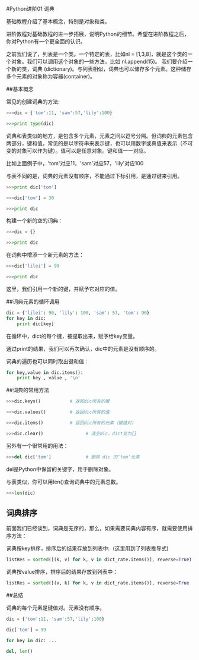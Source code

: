 #Python进阶01 词典

基础教程介绍了基本概念，特别是对象和类。

进阶教程对基础教程的进一步拓展，说明Python的细节。希望在进阶教程之后，你对Python有一个更全面的认识。

 

之前我们说了，列表是一个类。一个特定的表，比如nl = [1,3,8]，就是这个类的一个对象。我们可以调用这个对象的一些方法，比如 nl.append(15)。
我们要介绍一个新的类，词典 (dictionary)。与列表相似，词典也可以储存多个元素。这种储存多个元素的对象称为容器(container)。

 

##基本概念

常见的创建词典的方法:
```python
>>>dic = {'tom':11, 'sam':57,'lily':100}

>>>print type(dic)
```
词典和表类似的地方，是包含多个元素，元素之间以逗号分隔。但词典的元素包含两部分，键和值，常见的是以字符串来表示键，也可以用数字或真值来表示（不可变的对象可以作为键）。值可以是任意对象。键和值一一对应。

 

比如上面例子中，'tom'对应11，'sam'对应57，'lily'对应100

 

与表不同的是，词典的元素没有顺序，不能通过下标引用，是通过键来引用。
```python
>>>print dic['tom']

>>>dic['tom'] = 30

>>>print dic
```
 

构建一个新的空的词典：
```python
>>>dic = {}

>>>print dic
```
 

在词典中增添一个新元素的方法：
```python
>>>dic['lilei'] = 99

>>>print dic
```
这里，我们引用一个新的键，并赋予它对应的值。

 

##词典元素的循环调用
```python
dic = {'lilei': 90, 'lily': 100, 'sam': 57, 'tom': 90}
for key in dic:
    print dic[key]
```

在循环中，dict的每个键，被提取出来，赋予给key变量。

通过print的结果，我们可以再次确认，dic中的元素是没有顺序的。


词典的遍历也可以同时取出键和值：
```python
for key,value in dic.items():
    print key , value , '\n'
```

##词典的常用方法
```python
>>>dic.keys()           # 返回dic所有的键

>>>dic.values()         # 返回dic所有的值

>>>dic.items()          # 返回dic所有的元素（键值对）

>>>dic.clear()                # 清空dic，dict变为{}
```


另外有一个很常用的用法：
```python
>>>del dic['tom']             # 删除 dic 的‘tom’元素
```
del是Python中保留的关键字，用于删除对象。



与表类似，你可以用len()查询词典中的元素总数。
```python
>>>len(dic)
```

## 词典排序
前面我们已经谈到，词典是无序的，那么，如果需要词典内容有序，就需要使用排序方法：

词典按key排序，排序后的结果存放到列表中:（这里用到了列表推导式)

```python
listRes = sorted([(k, v) for k, v in dict_rate.items()], reverse=True)
```

词典按value排序，排序后的结果存放到列表中：
```python
listRes = sorted([(v, k) for k, v in dict_rate.items()], reverse=True
```

##总结

词典的每个元素是键值对。元素没有顺序。
```python
dic = {'tom':11, 'sam':57,'lily':100}

dic['tom'] = 99

for key in dic: ...

del, len()
```
